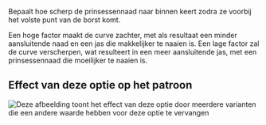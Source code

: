 Bepaalt hoe scherp de prinsessennaad naar binnen keert zodra ze voorbij het volste punt van de borst komt.

Een hoge factor maakt de curve zachter, met als resultaat een minder aansluitende naad en een jas die makkelijker te naaien is. Een lage factor zal de curve verscherpen, wat resulteert in een meer aansluitende jas, met een prinsessennaad die moeilijker te naaien is.

## Effect van deze optie op het patroon

![Deze afbeelding toont het effect van deze optie door meerdere varianten die een andere waarde hebben voor deze optie te vervangen](carlita_contour_sample.svg "Effect van deze optie op het patroon")
